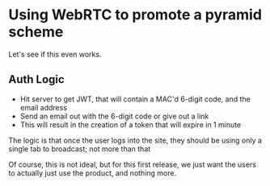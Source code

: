 # Using WebRTC to promote a pyramid scheme

Let's see if this even works.

## Auth Logic

- Hit server to get JWT, that will contain a MAC'd 6-digit code, and the email address
- Send an email out with the 6-digit code or give out a link
- This will result in the creation of a token that will expire in 1 minute

The logic is that once the user logs into the site, they should be using only a single tab to broadcast; not more than that

Of course, this is not ideal, but for this first release, we just want the users to actually just use the product, and nothing more.
